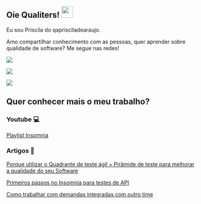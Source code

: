 ## Oie Qualiters! <img src="https://raw.githubusercontent.com/MartinHeinz/MartinHeinz/master/wave.gif" width="30px">

Eu sou Priscila do qaprisciladearaujo.

Amo compartilhar conhecimento com as pessoas, quer aprender sobre qualidade de software? Me segue nas redes! 

![](https://img.shields.io/static/v1?label=Instagram&message=@qaprisciladearaujo&color=blueviolet&url=https://www.instagram.com/qaprisciladearaujo/&logo=Instagram)

![](https://img.shields.io/static/v1?label=Youtube&message=qaprisciladearaujoo&color=blueviolet&url=https://www.youtube.com/channel/UCh4u3Hcdt23UpgAPvqrFzPg&logo=Youtube)

![](https://img.shields.io/static/v1?label=Instagram&message=paraujocaimi&color=blueviolet&url=https://paraujocaimi.medium.com/&logo=Medium)

## Quer conhecer mais o meu trabalho? 

### Youtube 💻

[Playlist Insomnia]() 

### Artigos 📰

[Porque utilizar o Quadrante de teste ágil + Pirâmide de teste para melhorar a qualidade do seu Software](https://paraujocaimi.medium.com/porque-utilizar-o-quadrante-de-teste-%C3%A1gil-pir%C3%A2mide-de-teste-para-melhorar-a-qualidade-do-seu-a10213a18c82)


[Primeiros passos no Insomnia para testes de API](https://paraujocaimi.medium.com/primeiros-passos-no-insomnia-para-testes-de-api-bdeac0d403a)

[Como trabalhar com demandas integradas com outro time](https://paraujocaimi.medium.com/como-trabalhar-com-demandas-integradas-com-outro-time-2333c32e52a4)




